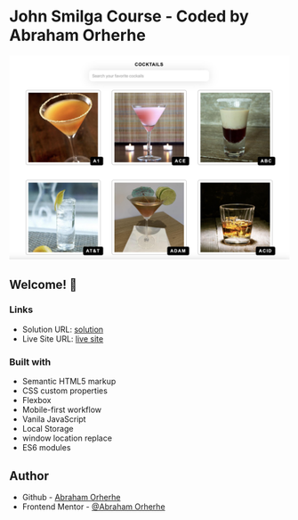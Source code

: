 # John Smilga Course - Coded by Abraham Orherhe

![Design preview for the cocktails-API coding challenge](./images/coctail.jpg)

## Welcome! 👋

### Links

- Solution URL: [solution](https://github.com/aeorherhe/cocktails.git)
- Live Site URL: [live site](https://aeorherhe-cocktails.netlify.app/)

### Built with

- Semantic HTML5 markup
- CSS custom properties
- Flexbox
- Mobile-first workflow
- Vanila JavaScript
- Local Storage
- window location replace
- ES6 modules

## Author

- Github - [Abraham Orherhe](https://github.com/aeorherhe)
- Frontend Mentor - [@Abraham Orherhe](https://www.frontendmentor.io/profile/aeorherhe)
